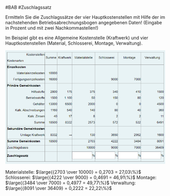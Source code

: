 #BAB #Zuschlagssatz

Ermitteln Sie die Zuschlagssätze der vier Hauptkostenstellen mit Hilfe der im nach­stehenden Betriebsabrechnungsbogen angegebenen Daten! (Eingabe in Prozent und mit zwei Nachkommastellen!)

Im Beispiel gibt es eine Allgemeine Kostenstelle (Kraftwerk) und vier Hauptkostenstellen (Material, Schlosserei, Montage, Verwaltung).

![](_attachments/Pasted%20image%2020230702141503.png)

Materialstelle: $\large{{2703 \over 10000} = 0,2703 = 27,03\%}$
Schlosserei: $\large{{4222 \over 9000} = 0,4691 = 46,91\%}$
Montage: $\large{{3484 \over 7000} = 0,4977 = 49,77\%}$
Verwaltung: $\large{{8091 \over 36409} = 0,2222 = 22,22\%}$
